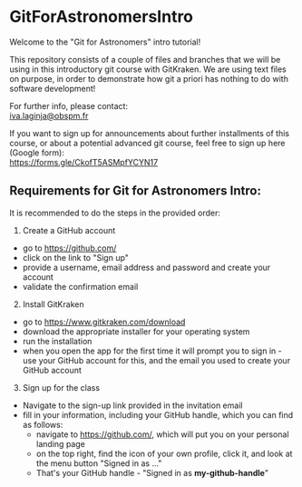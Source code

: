 # GitForAstronomersIntro
Welcome to the "Git for Astronomers" intro tutorial!

This repository consists of a couple of files and branches that we will be using in this introductory git course with
GitKraken. We are using text files on purpose, in order to demonstrate how git a priori has nothing to do with
software development!

For further info, please contact:  
iva.laginja@obspm.fr

If you want to sign up for announcements about further installments of this course, or about a potential advanced git
course, feel free to sign up here (Google form):  
https://forms.gle/CkofT5ASMpfYCYN17


## Requirements for Git for Astronomers Intro:

It is recommended to do the steps in the provided order:

1. Create a GitHub account
  - go to https://github.com/
  - click on the link to "Sign up"
  - provide a username, email address and password and create your account
  - validate the confirmation email
  
2. Install GitKraken
  - go to https://www.gitkraken.com/download
  - download the appropriate installer for your operating system
  - run the installation
  - when you open the app for the first time it will prompt you to sign in - use your GitHub account for this, and 
  the email you used to create your GitHub account
  
3. Sign up for the class
  - Navigate to the sign-up link provided in the invitation email
  - fill in your information, including your GitHub handle, which you can find as follows:
      - navigate to https://github.com/, which will put you on your personal landing page
      - on the top right, find the icon of your own profile, click it, and look at the menu button "Signed in as ..."
      - That's your GitHub handle - "Signed in as **my-github-handle**"
